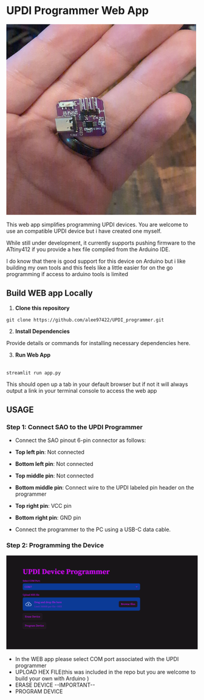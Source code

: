 
# UPDI Programmer Web App
<img src="images/UPDIPROGRAMMER.jpg" width="500" height="500">



This web app simplifies programming UPDI devices. You are welcome to use an compatible UPDI device but i have created one myself.

While still under development, it currently supports pushing firmware to the ATtiny412 if you provide a hex file compiled from the Arduino IDE.

I do know that there is good support for this device on Arduino but i like building my own tools and this feels like a little easier for on the go programming if access to arduino tools is limited 



## Build WEB app Locally

1. **Clone this repository**

```
git clone https://github.com/alee97422/UPDI_programmer.git

```

2. **Install Dependencies**

Provide details or commands for installing necessary dependencies here.

3. **Run Web App**

```

streamlit run app.py

```

This should open up a tab in your default browser but if not it will always output a link in your terminal console to access the web app 

## USAGE

### Step 1: Connect SAO to the UPDI Programmer

- Connect the SAO pinout 6-pin connector as follows:
- **Top left pin**: Not connected
- **Bottom left pin**: Not connected
- **Top middle pin**: Not connected
- **Bottom middle pin**: Connect wire to the UPDI labeled pin header on the programmer
- **Top right pin**: VCC pin
- **Bottom right pin**: GND pin

- Connect the programmer to the PC using a USB-C data cable.

### Step 2: Programming the Device

![UPDI Programmer Interface](images/UPDIUI.png)

- In the WEB app please select COM port associated with the UPDI programmer
- UPLOAD HEX FILE(this was included in the repo but you are welcome to build your own with Arduino )
- ERASE DEVICE  --IMPORTANT--
- PROGRAM DEVICE 





